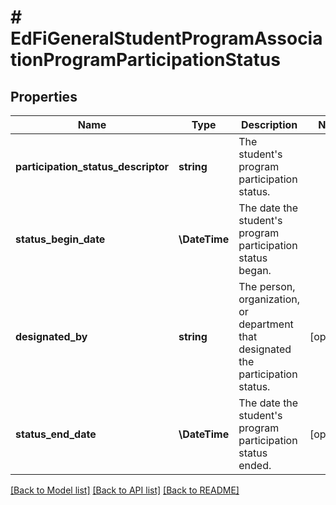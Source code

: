 # # EdFiGeneralStudentProgramAssociationProgramParticipationStatus

## Properties

Name | Type | Description | Notes
------------ | ------------- | ------------- | -------------
**participation_status_descriptor** | **string** | The student&#39;s program participation status. |
**status_begin_date** | **\DateTime** | The date the student&#39;s program participation status began. |
**designated_by** | **string** | The person, organization, or department that designated the participation status. | [optional]
**status_end_date** | **\DateTime** | The date the student&#39;s program participation status ended. | [optional]

[[Back to Model list]](../../README.md#models) [[Back to API list]](../../README.md#endpoints) [[Back to README]](../../README.md)
